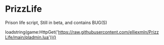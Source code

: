# PrizzLife
Prison life script, Still in beta, and contains BUG(S)


loadstring(game:HttpGet('https://raw.githubusercontent.com/elliexmln/PrizzLife/main/pladmin.lua'))()
